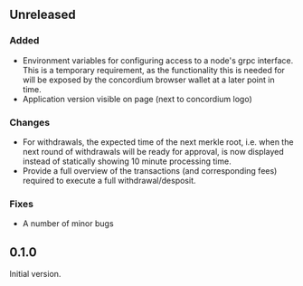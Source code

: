 ## Unreleased

### Added
- Environment variables for configuring access to a node's grpc interface. This is a temporary requirement, as the functionality this is needed for will be exposed by the concordium browser wallet at a later point in time.
- Application version visible on page (next to concordium logo)

### Changes
- For withdrawals, the expected time of the next merkle root, i.e. when the next round of withdrawals will be ready for approval, is now displayed instead of statically showing 10 minute processing time.
- Provide a full overview of the transactions (and corresponding fees) required to execute a full withdrawal/desposit.

### Fixes
- A number of minor bugs

## 0.1.0

Initial version.
